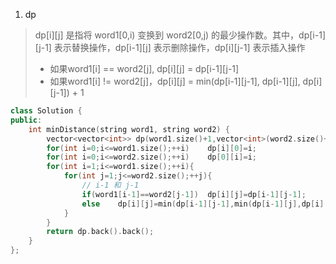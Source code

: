 1. dp
> dp[i][j] 是指将 word1[0,i) 变换到 word2[0,j) 的最少操作数。其中，dp[i-1][j-1] 表示替换操作，dp[i-1][j] 表示删除操作，dp[i][j-1] 表示插入操作
> - 如果word1[i] == word2[j], dp[i][j] = dp[i-1][j-1]
> - 如果word1[i] != word2[j]，dp[i][j] = min(dp[i-1][j-1], dp[i-1][j], dp[i][j-1]) + 1  

```C++
class Solution {
public:
    int minDistance(string word1, string word2) {
        vector<vector<int>> dp(word1.size()+1,vector<int>(word2.size()+1,0));
        for(int i=0;i<=word1.size();++i)    dp[i][0]=i;
        for(int i=0;i<=word2.size();++i)    dp[0][i]=i;
        for(int i=1;i<=word1.size();++i){
            for(int j=1;j<=word2.size();++j){
                // i-1 和 j-1
                if(word1[i-1]==word2[j-1])  dp[i][j]=dp[i-1][j-1];
                else    dp[i][j]=min(dp[i-1][j-1],min(dp[i-1][j],dp[i][j-1]))+1;
            }
        }
        return dp.back().back();
    }
};
```